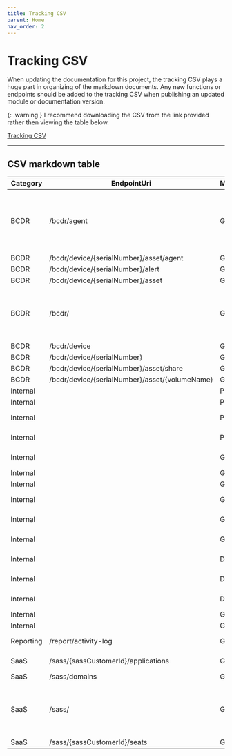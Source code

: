```yaml
---
title: Tracking CSV
parent: Home
nav_order: 2
---
```


# Tracking CSV

When updating the documentation for this project, the tracking CSV plays a huge part in organizing of the markdown documents. Any new functions or endpoints should be added to the tracking CSV when publishing an updated module or documentation version.

{: .warning }
I recommend downloading the CSV from the link provided rather then viewing the table below.

[Tracking CSV](https://github.com/Celerium/Datto-PowerShellWrapper/blob/main/docs/Endpoints.csv)

---

## CSV markdown table

|Category |EndpointUri                                   |Method|Function                  |Complete|Notes                                                |
|---------|----------------------------------------------|------|--------------------------|--------|-----------------------------------------------------|
|BCDR     |/bcdr/agent                                   |GET   |Get-DattoAgent            |YES     |As of 2022-04 this endpoint does not return any data.|
|BCDR     |/bcdr/device/{serialNumber}/asset/agent       |GET   |Get-DattoAgent            |YES     |                                                     |
|BCDR     |/bcdr/device/{serialNumber}/alert             |GET   |Get-DattoAlert            |YES     |                                                     |
|BCDR     |/bcdr/device/{serialNumber}/asset             |GET   |Get-DattoAsset            |YES     |                                                     |
|BCDR     |/bcdr/                                        |GET   |Get-DattoBCDR             |YES     |Special command that combines all BCDR endpoints     |
|BCDR     |/bcdr/device                                  |GET   |Get-DattoDevice           |YES     |                                                     |
|BCDR     |/bcdr/device/{serialNumber}                   |GET   |Get-DattoDevice           |YES     |                                                     |
|BCDR     |/bcdr/device/{serialNumber}/asset/share       |GET   |Get-DattoShare            |YES     |                                                     |
|BCDR     |/bcdr/device/{serialNumber}/asset/{volumeName}|GET   |Get-DattoVolume           |YES     |                                                     |
|Internal |                                              |POST  |Add-DattoAPIKey           |YES     |                                                     |
|Internal |                                              |POST  |Add-DattoBaseURI          |YES     |                                                     |
|Internal |                                              |POST  |Initialize-DattoModule    |YES     |                                                     |
|Internal |                                              |PUT   |ConvertTo-DattoQueryString|YES     |                                                     |
|Internal |                                              |GET   |Export-DattoModuleSettings|YES     |                                                     |
|Internal |                                              |GET   |Get-DattoAPIKey           |YES     |                                                     |
|Internal |                                              |GET   |Get-DattoBaseURI          |YES     |                                                     |
|Internal |                                              |GET   |Get-DattoModuleSettings   |YES     |                                                     |
|Internal |                                              |GET   |Import-DattoModuleSettings|YES     |                                                     |
|Internal |                                              |GET   |Invoke-DattoRequest       |YES     |                                                     |
|Internal |                                              |DELETE|Remove-DattoAPIKey        |YES     |                                                     |
|Internal |                                              |DELETE|Remove-DattoBaseURI       |YES     |                                                     |
|Internal |                                              |DELETE|Remove-DattoModuleSettings|YES     |                                                     |
|Internal |                                              |GET   |Test-DattoAPIKey          |YES     |                                                     |
|Internal |                                              |GET   |Get-DattoMetaData         |YES     |                                                     |
|Reporting|/report/activity-log                          |GET   |Get-DattoActivityLog      |YES     |                                                     |
|SaaS     |/sass/{sassCustomerId}/applications           |GET   |Get-DattoApplication      |YES     |                                                     |
|SaaS     |/sass/domains                                 |GET   |Get-DattoDomain           |YES     |                                                     |
|SaaS     |/sass/                                        |GET   |Get-DattoSaaS             |YES     |Special command that combines all SaaS endpoints     |
|SaaS     |/sass/{sassCustomerId}/seats                  |GET   |Get-DattoSeat             |YES     |                                                     |
